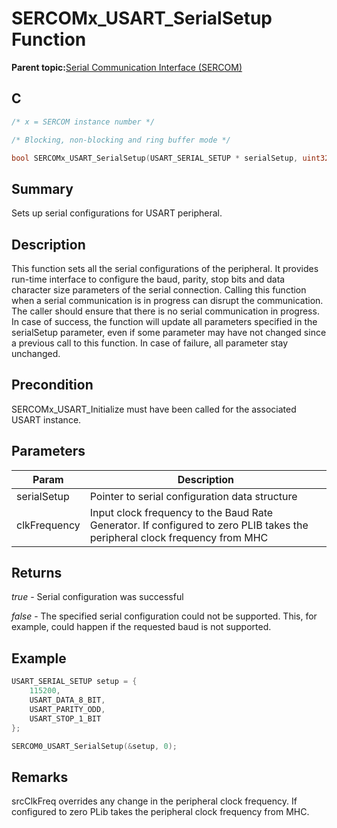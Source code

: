 # SERCOMx\_USART\_SerialSetup Function

**Parent topic:**[Serial Communication Interface \(SERCOM\)](GUID-76AE7205-E3EF-4EE6-AC28-5153E3565982.md)

## C

```c
/* x = SERCOM instance number */

/* Blocking, non-blocking and ring buffer mode */

bool SERCOMx_USART_SerialSetup(USART_SERIAL_SETUP * serialSetup, uint32_t clkFrequency)
```

## Summary

Sets up serial configurations for USART peripheral.

## Description

This function sets all the serial configurations of the peripheral. It provides run-time interface to configure the baud, parity, stop bits and data character size parameters of the serial connection. Calling this function when a serial communication is in progress can disrupt the communication. The caller should ensure that there is no serial communication in progress. In case of success, the function will update all parameters specified in the serialSetup parameter, even if some parameter may have not changed since a previous call to this function. In case of failure, all parameter stay unchanged.

## Precondition

SERCOMx\_USART\_Initialize must have been called for the associated USART instance.

## Parameters

|Param|Description|
|-----|-----------|
|serialSetup|Pointer to serial configuration data structure|
|clkFrequency|Input clock frequency to the Baud Rate Generator. If configured to zero PLIB takes the peripheral clock frequency from MHC|

## Returns

*true* - Serial configuration was successful

*false* - The specified serial configuration could not be supported. This, for example, could happen if the requested baud is not supported.

## Example

```c
USART_SERIAL_SETUP setup = {
    115200,
    USART_DATA_8_BIT,
    USART_PARITY_ODD,
    USART_STOP_1_BIT
};

SERCOM0_USART_SerialSetup(&setup, 0);
```

## Remarks

srcClkFreq overrides any change in the peripheral clock frequency. If configured to zero PLib takes the peripheral clock frequency from MHC.


